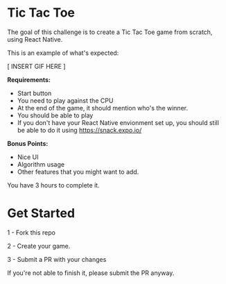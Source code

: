 # Tic Tac Toe

The goal of this challenge is to create a Tic Tac Toe game from scratch, using React Native.

This is an example of what's expected:

[ INSERT GIF HERE ]

**Requirements:**

- Start button
- You need to play against the CPU
- At the end of the game, it should mention who's the winner.
- You should be able to play
- If you don't have your React Native envionment set up, you should still be able to do it using https://snack.expo.io/

**Bonus Points:**

- Nice UI
- Algorithm usage 
- Other features that you might want to add.

You have 3 hours to complete it. 

# Get Started

1 - Fork this repo

2 - Create your game.

3 - Submit a PR with your changes

If you're not able to finish it, please submit the PR anyway.




